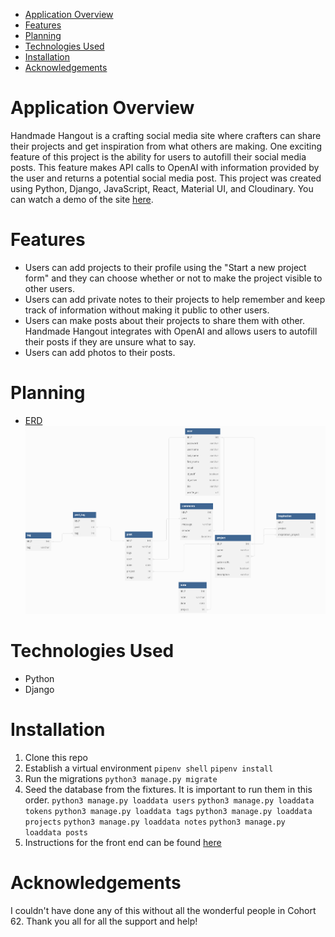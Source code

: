 
- [Application Overview](#application-overview)
- [Features](#features)
- [Planning](#planning)
- [Technologies Used](#technologies-used)
- [Installation](#installation)
- [Acknowledgements](#acknowledgements)


# Application Overview 
Handmade Hangout is a crafting social media site where crafters can share their projects and get inspiration from what others are making. One exciting feature of this project is the ability for users to autofill their social media posts. This feature makes API calls to OpenAI with information provided by the user and returns a potential social media post. This project was created using Python, Django, JavaScript, React, Material UI, and Cloudinary. You can watch a demo of the site [here](https://www.youtube.com/watch?v=uvoRfew1iaE). 

# Features 
* Users can add projects to their profile using the "Start a new project form" and they can choose whether or not to make the project visible to other users. 
* Users can add private notes to their projects to help remember and keep track of information without making it public to other users.
* Users can make posts about their projects to share them with other. Handmade Hangout integrates with OpenAI and allows users to autofill their posts if they are unsure what to say. 
* Users can add photos to their posts. 

# Planning 
* [ERD](https://dbdiagram.io/d/Full-stack-capstone-647d142f722eb774945f84b8)
![ERD](ERD.png)

# Technologies Used 
* Python
* Django 

# Installation 
1. Clone this repo
2. Establish a virtual environment
   ```pipenv shell```
   ```pipenv install```
3. Run the migrations
```python3 manage.py migrate```
4. Seed the database from the fixtures. It is important to run them in this order. 
   ```python3 manage.py loaddata users```
   ```python3 manage.py loaddata tokens```
   ```python3 manage.py loaddata tags```
   ```python3 manage.py loaddata projects```
   ```python3 manage.py loaddata notes```
   ```python3 manage.py loaddata posts```
5. Instructions for the front end can be found [here](https://github.com/amathews043/Full-Stack-Capstone)


# Acknowledgements
I couldn't have done any of this without all the wonderful people in Cohort 62. Thank you all for all the support and help!